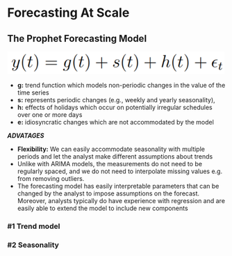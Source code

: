 # Forecasting At Scale

## The Prophet Forecasting Model
<img src="Images/ProphetModel.PNG" width="500">

- **g:** trend function which models non-periodic changes in the value of the
time series
- **s:** represents periodic changes (e.g., weekly and yearly seasonality),
- **h:** effects of holidays which occur on potentially irregular schedules over
one or more days
- **e:** idiosyncratic changes which are not
accommodated by the model

**_ADVATAGES_**
- **Flexibility:** We can easily accommodate seasonality with multiple periods and let the
analyst make different assumptions about trends
- Unlike with ARIMA models, the measurements do not need to be regularly spaced,
and we do not need to interpolate missing values e.g. from removing outliers.
- The forecasting model has easily interpretable parameters that can be changed by
the analyst to impose assumptions on the forecast. Moreover, analysts typically do
have experience with regression and are easily able to extend the model to include
new components

### #1 Trend model
### #2 Seasonality 
